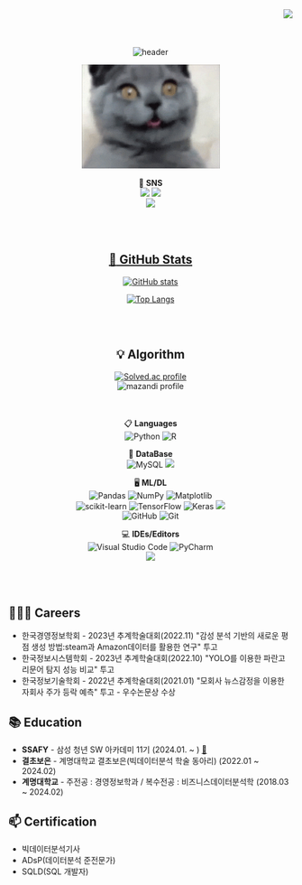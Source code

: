 <!--**Hwangbounghyeon/Hwangbounghyeon** is a ✨ _special_ ✨ repository because its `README.md` (this file) appears on your GitHub profile.

Here are some ideas to get you started:-->
<div align="right">
  <!--<a href="https://hits.seeyoufarm.com">
    <img src="https://hits.seeyoufarm.com/api/count/incr/badge.svg?url=https%3A%2F%2Fgithub.com%2FHwangbounghyeon&count_bg=%23769CDD&title_bg=%238E8E8E&icon=github.svg&icon_color=%23E7E7E7&title=hits&edge_flat=false" align="right" />-->
    <a href="https://hits.seeyoufarm.com"><img src="https://hits.seeyoufarm.com/api/count/incr/badge.svg?url=https%3A%2F%2Fgithub.com%2FHwangbounghyeon&count_bg=%2379C83D&title_bg=%23555555&icon=&icon_color=%23E7E7E7&title=GitHub&edge_flat=false"/></a>
  </a>
</div>

<div align="center">
<br>
<br>
  
<!-- ![header](https://capsule-render.vercel.app/api?type=waving&color=auto&height=300&section=header&text=🔭Hwangbounghyeon&fontSize=70) -->
![header](https://capsule-render.vercel.app/api?type=cylinder&color=000000&height=150&section=header&text=🔭Hwangbounghyeon's%20Github&fontColor=ffffff&fontSize=50&animation=fadeIn&fontAlignY=55&desc=%20&descAlignY=62&descAlign=62)

<img src="./giphy.gif" alt="Coding">
<br>

🌱 **SNS** <br>
<a href="클릭시 이동할 링크" target="_blank"><img src="https://img.shields.io/badge/kakaotalk-ffcd00.svg?style=for-the-badge&logo=kakaotalk&logoColor=000000"/></a>
<a href="클릭시 이동할 링크" target="_blank"><img src="https://img.shields.io/badge/Instagram-%23E4405F.svg?style=for-the-badge&logo=Instagram&logoColor=white"/></a><br>
<a href="mailto:grant0808@naver.com"><img src="https://img.shields.io/badge/Gmail-D14836?style=for-the-badge&logo=gmail&logoColor=white&link=grant0808@naver.com"/>

<br>
<br>

## :green_book: GitHub Stats
[![GitHub stats](https://github-readme-stats.vercel.app/api?username=Hwangbounghyeon&count_private=true&show_icons=true&theme=radical)](https://github.com/cardroid)<br>

[![Top Langs](https://github-readme-stats.vercel.app/api/top-langs/?username=Hwangbounghyeon)](https://github.com/anuraghazra/github-readme-stats)<br>

<br>
<br>

## :bulb: Algorithm
[![Solved.ac profile](http://mazassumnida.wtf/api/v2/generate_badge?boj=grant)](https://solved.ac/grant)<br>
![mazandi profile](http://mazandi.herokuapp.com/api?handle=grant&theme=dark)
<br>
<br>
<br>


📋 **Languages**<br>
![Python](https://img.shields.io/badge/python-3670A0?style=for-the-badge&logo=python&logoColor=ffdd54)
![R](https://img.shields.io/badge/r-%23276DC3.svg?style=for-the-badge&logo=r&logoColor=white)

💬 **DataBase**<br>
![MySQL](https://img.shields.io/badge/mysql-%2300f.svg?style=for-the-badge&logo=mysql&logoColor=white)
<img src="https://img.shields.io/badge/oracle-F80000?style=for-the-badge&logo=oracle&logoColor=white"> 

🖥️ **ML/DL**<br>
![Pandas](https://img.shields.io/badge/pandas-%23150458.svg?style=for-the-badge&logo=pandas&logoColor=white)
![NumPy](https://img.shields.io/badge/numpy-%23013243.svg?style=for-the-badge&logo=numpy&logoColor=white)
![Matplotlib](https://img.shields.io/badge/Matplotlib-%23ffffff.svg?style=for-the-badge&logo=Matplotlib&logoColor=black)<br>
![scikit-learn](https://img.shields.io/badge/scikit--learn-%23F7931E.svg?style=for-the-badge&logo=scikit-learn&logoColor=white)
![TensorFlow](https://img.shields.io/badge/TensorFlow-%23FF6F00.svg?style=for-the-badge&logo=TensorFlow&logoColor=white)
![Keras](https://img.shields.io/badge/Keras-%23D00000.svg?style=for-the-badge&logo=Keras&logoColor=white)
<img src="https://img.shields.io/badge/pytorch-EE4C2C6?style=for-the-badge&logo=pytorch&logoColor=#EE4C2C"><br>
![GitHub](https://img.shields.io/badge/github-%23121011.svg?style=for-the-badge&logo=github&logoColor=white)
![Git](https://img.shields.io/badge/git-%23F05033.svg?style=for-the-badge&logo=git&logoColor=white)

💻 **IDEs/Editors**<br>
![Visual Studio Code](https://img.shields.io/badge/Visual%20Studio%20Code-0078d7.svg?style=for-the-badge&logo=visual-studio-code&logoColor=white)
![PyCharm](https://img.shields.io/badge/pycharm-143?style=for-the-badge&logo=pycharm&logoColor=black&color=black&labelColor=green)<br>
<img src="https://img.shields.io/badge/tableau-E34F26?style=for-the-badge&logo=tableau&logoColor=white">



</div>

<div align="left">
  <br>
  <br>
  
  ## 👨🏻‍💻 Careers
  - 한국경영정보학회 - 2023년 추계학술대회(2022.11) "감성 분석 기반의 새로운 평점 생성 방법:steam과 Amazon데이터를 활용한 연구" 투고
  - 한국정보시스템학회 - 2023년 추계학술대회(2022.10) "YOLO를 이용한 파란고리문어 탐지 성능 비교" 투고
  - 한국정보기술학회 - 2022년 추계학술대회(2021.01) "모회사 뉴스감정을 이용한 자회사 주가 등락 예측" 투고 - 우수논문상 수상
  
  ## 📚 Education
  - **SSAFY** - 삼성 청년 SW 아카데미 11기 (2024.01. ~ ) [:link:](https://www.ssafy.com/ksp/jsp/swp/swpMain.jsp)
  - **결초보은** - 계명대학교 결초보은(빅데이터분석 학술 동아리) (2022.01 ~ 2024.02)
  - **계명대학교** - 주전공 : 경영정보학과 / 복수전공 : 비즈니스데이터분석학 (2018.03 ~ 2024.02)

  ## 📫 Certification
  - 빅데이터분석기사
  - ADsP(데이터분석 준전문가)
  - SQLD(SQL 개발자)
</div>


<!--

- 💬 Ask me about ...
- 📫 How to reach me: ...
- 😄 Pronouns: ...
- ⚡ Fun fact: ...
-->
